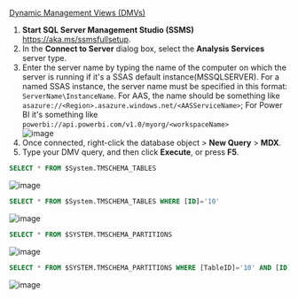 
[Dynamic Management Views (DMVs)](https://learn.microsoft.com/en-us/analysis-services/instances/use-dynamic-management-views-dmvs-to-monitor-analysis-services?view=asallproducts-allversions)

1. **Start SQL Server Management Studio (SSMS)** https://aka.ms/ssmsfullsetup.
2. In the **Connect to Server** dialog box, select the **Analysis Services** server type.
3. Enter the server name by typing the name of the computer on which the server is running if it's a SSAS default instance(MSSQLSERVER). For a named SSAS instance, the server name must be specified in this format: `ServerName\InstanceName`. For AAS, the name should be something like `asazure://<Region>.asazure.windows.net/<AASServiceName>`; For Power BI it's something like `powerbi://api.powerbi.com/v1.0/myorg/<workspaceName>`<br>![image](https://github.com/1015062E/howto/assets/160798406/d4eba406-9ec9-44c5-a1ff-40defcd8bf1d)
4. Once connected, right-click the database object > **New Query** > **MDX**.
5. Type your DMV query, and then click **Execute**, or press **F5**.

```sql
SELECT * FROM $System.TMSCHEMA_TABLES
```
![image](https://github.com/1015062E/howto/assets/160798406/dcaa0aa6-308d-4022-923b-8f2a9932497c)


```sql
SELECT * FROM $System.TMSCHEMA_TABLES WHERE [ID]='10'
```
![image](https://github.com/1015062E/howto/assets/160798406/40d71288-83fa-4393-ad7f-dd8316f44754)


```sql
SELECT * FROM $SYSTEM.TMSCHEMA_PARTITIONS
```

![image](https://github.com/1015062E/howto/assets/160798406/8f07bfb8-938e-4a44-8960-751998703f0e)


```sql
SELECT * FROM $SYSTEM.TMSCHEMA_PARTITIONS WHERE [TableID]='10' AND [ID]='151'
```
![image](https://github.com/1015062E/howto/assets/160798406/b5639674-346c-4128-bee6-6c8952690096)
